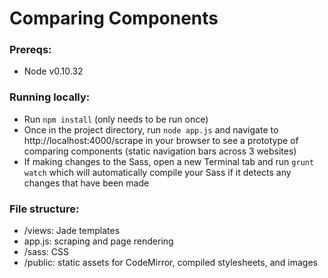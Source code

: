 # Comparing Components

### Prereqs:

* Node v0.10.32

### Running locally:

* Run `npm install` (only needs to be run once)
* Once in the project directory, run `node app.js` and navigate to http://localhost:4000/scrape in your browser to see a prototype of comparing components (static navigation bars across 3 websites)
* If making changes to the Sass, open a new Terminal tab and run `grunt watch` which will automatically compile your Sass if it detects any changes that have been made

### File structure:

* /views: Jade templates
* app.js: scraping and page rendering
* /sass: CSS
* /public: static assets for CodeMirror, compiled stylesheets, and images